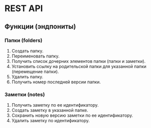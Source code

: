 # REST API

## Функции (эндпониты)

### Папки (folders)
1) Создать папку.
2) Переименовать папку.
3) Получить список дочерних элементов папки (папки и заметки).
4) Установить ссылку на родительской папки для указанной папки (перемещение папки).
5) Удалить папку.
6) Получить номер последней версии папки.
 
### Заметки (notes)
1) Получить заметку по ее идентификатору.
2) Создать заметку в указанной папке.
3) Сохранить новую версию заметки по ее идентификатору.
4) Удалить заметку по идентификатору.
